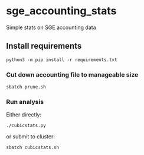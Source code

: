 # sge_accounting_stats
Simple stats on SGE accounting data

## Install requirements
```
python3 -m pip install -r requirements.txt
```

### Cut down accounting file to manageable size
```
sbatch prune.sh
```

### Run analysis
Either directly:
```
./cubicstats.py
```

or submit to cluster:
```
sbatch cubicstats.sh
```
